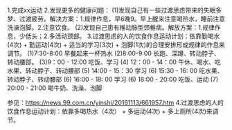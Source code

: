 1.完成xx运动
2.发现更多的健康问题：
  (1)发现自己有一些过渡思虑带来的失眠多梦、过渡疲劳。解决方案：1.规律作息，早6晚9。早上醒来注意喝热水，睡前注意洗澡泡脚。2.注意饮食。
  (2)发现自己患有椎动脉型颈椎病。解放方案：1.规律作息，少低头；2.多活动颈部。
3.过渡思虑的人的饮食作息运动计划：依靠勤喝水(4次) + 勤运动(4次) + 适当的学习(3次) + 泡脚(1次)的合理安排形成规律的作息来调节。
  (1)7:30-8:00 早餐起来一杯热水
  (2)8:00-9:00 长跑、深蹲、转动脖子、转动腰部。
  (3)9：00 - 12:00 吃饭、学习
  (4) 12：00 - 14：00 午休、喝水、吃水果、转动脖子、转动腰部
  (5) 14:00 - 15：30 学习
  (6) 15:30 - 16: 00 吃水果、转动脖子、转动腰部
  (6) 16:00 - 18: 00 学习
  (6) 18:00 - 20:00 吃饭、运动
  (7) 20:00 - 21:00 喝牛奶、洗澡、泡脚

  参见：https://news.99.com.cn/yinshi/20161113/661957.htm
4.过渡思虑的人的饮食作息运动计划：依靠多喝热水（4次） + 多运动(4次) + 多上厕所(4次)来调节。


